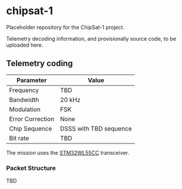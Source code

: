 # chipsat-1

Placeholder repository for the ChipSat-1 project.

Telemetry decoding information, and provisionally source code, to be uploaded here.

## Telemetry coding

| Parameter        | Value                  |
|------------------|------------------------|
| Frequency        | TBD                    |
| Bandwidth        | 20 kHz                 |
| Modulation       | FSK                    |
| Error Correction | None                   |
| Chip Sequence    | DSSS with TBD sequence |
| Bit rate         | TBD                    |

The mission uses the [STM32WL55CC](https://www.st.com/en/microcontrollers-microprocessors/stm32wl55cc.html) transceiver.

### Packet Structure

TBD
